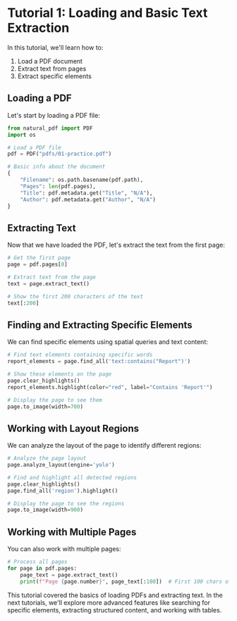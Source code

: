 # Tutorial 1: Loading and Basic Text Extraction

In this tutorial, we'll learn how to:

1. Load a PDF document
2. Extract text from pages
3. Extract specific elements 

## Loading a PDF

Let's start by loading a PDF file:

```python
from natural_pdf import PDF
import os

# Load a PDF file
pdf = PDF("pdfs/01-practice.pdf")

# Basic info about the document
{
    "Filename": os.path.basename(pdf.path),
    "Pages": len(pdf.pages),
    "Title": pdf.metadata.get("Title", "N/A"),
    "Author": pdf.metadata.get("Author", "N/A")
}
```

## Extracting Text

Now that we have loaded the PDF, let's extract the text from the first page:

```python
# Get the first page
page = pdf.pages[0]

# Extract text from the page
text = page.extract_text()

# Show the first 200 characters of the text
text[:200]
```

## Finding and Extracting Specific Elements

We can find specific elements using spatial queries and text content:

```python
# Find text elements containing specific words
report_elements = page.find_all('text:contains("Report")')

# Show these elements on the page
page.clear_highlights()
report_elements.highlight(color="red", label="Contains 'Report'")

# Display the page to see them
page.to_image(width=700)
```

## Working with Layout Regions

We can analyze the layout of the page to identify different regions:

```python
# Analyze the page layout
page.analyze_layout(engine='yolo')

# Find and highlight all detected regions
page.clear_highlights()
page.find_all('region').highlight()

# Display the page to see the regions
page.to_image(width=900)
```

## Working with Multiple Pages

You can also work with multiple pages:

```python
# Process all pages
for page in pdf.pages:
    page_text = page.extract_text()
    print(f"Page {page.number}", page_text[:100])  # First 100 chars of each page
```

This tutorial covered the basics of loading PDFs and extracting text. In the next tutorials, we'll explore more advanced features like searching for specific elements, extracting structured content, and working with tables. 